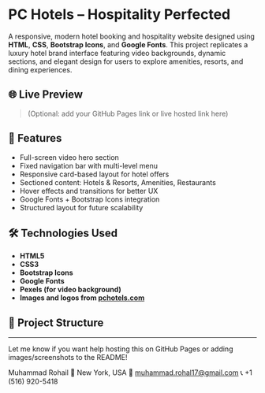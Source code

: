 # PC Hotels – Hospitality Perfected

A responsive, modern hotel booking and hospitality website designed using **HTML**, **CSS**, **Bootstrap Icons**, and **Google Fonts**. This project replicates a luxury hotel brand interface featuring video backgrounds, dynamic sections, and elegant design for users to explore amenities, resorts, and dining experiences.

## 🌐 Live Preview

> (Optional: add your GitHub Pages link or live hosted link here)

## 🚀 Features

- Full-screen video hero section
- Fixed navigation bar with multi-level menu
- Responsive card-based layout for hotel offers
- Sectioned content: Hotels & Resorts, Amenities, Restaurants
- Hover effects and transitions for better UX
- Google Fonts + Bootstrap Icons integration
- Structured layout for future scalability

## 🛠️ Technologies Used

- **HTML5**
- **CSS3**
- **Bootstrap Icons**
- **Google Fonts**
- **Pexels (for video background)**
- **Images and logos from [pchotels.com](https://www.pchotels.com)**

## 📂 Project Structure

---

Let me know if you want help hosting this on GitHub Pages or adding images/screenshots to the README!

Muhammad Rohail
📍 New York, USA
📧 muhammad.rohal17@gmail.com
📞 +1 (516) 920-5418
